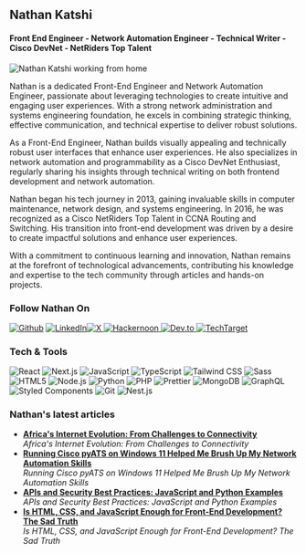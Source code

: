 ## Nathan Katshi

#### Front End Engineer - Network Automation Engineer - Technical Writer - Cisco DevNet - NetRiders Top Talent 

<img src="https://i.ibb.co/pbkx902/githubanner02.jpg" alt="Nathan Katshi working from home" border="0">

Nathan is a dedicated Front-End Engineer and Network Automation Engineer, passionate about leveraging technologies to create intuitive and engaging user experiences. With a strong network administration and systems engineering foundation, he excels in combining strategic thinking, effective communication, and technical expertise to deliver robust solutions.

As a Front-End Engineer, Nathan builds visually appealing and technically robust user interfaces that enhance user experiences. He also specializes in network automation and programmability as a Cisco DevNet Enthusiast, regularly sharing his insights through technical writing on both frontend development and network automation.

Nathan began his tech journey in 2013, gaining invaluable skills in computer maintenance, network design, and systems engineering. In 2016, he was recognized as a Cisco NetRiders Top Talent in CCNA Routing and Switching. His transition into front-end development was driven by a desire to create impactful solutions and enhance user experiences.

With a commitment to continuous learning and innovation, Nathan remains at the forefront of technological advancements, contributing his knowledge and expertise to the tech community through articles and hands-on projects.

<h3>Follow Nathan On</h3>
<p><a href="https://github.com/iam-inath" target="_blank"><img alt="Github" src="https://img.shields.io/badge/GitHub-%2312100E.svg?&style=for-the-badge&logo=Github&logoColor=white" /></a> </a> <a href="https://www.linkedin.com/in/iam-inath/" target="_blank"><img alt="LinkedIn" src="https://img.shields.io/badge/linkedin-%230077B5.svg?&style=for-the-badge&logo=linkedin&logoColor=white" /></a><a href="https://x.com/katshidev" target="_blank"><img alt="X" src="https://img.shields.io/badge/X-%2312100E.svg?&style=for-the-badge&logo=x&logoColor=white" />
 <a href="https://hackernoon/@katshidev" target="_blank"><img alt="Hackernoon" src="https://img.shields.io/badge/hackernoon-00BB00.svg?&style=for-the-badge&logo=hackernoon&logoColor=white" />  <a href="https://dev.to/katshidev" target="_blank"><img alt="Dev.to" src="https://img.shields.io/badge/dev.to-0A0A0A.svg?&style=for-the-badge&logo=dev.to&logoColor=white" /> <img alt="TechTarget" src="https://img.shields.io/badge/TechTarget-005177.svg?&style=for-the-badge&logo=TechTarget&logoColor=white" /></a></a></a></a></p>

<h3>Tech & Tools</h3>
<p>
  <img alt="React" src="https://img.shields.io/badge/-React-45b8d8?style=flat-square&logo=react&logoColor=white" />
  <img alt="Next.js" src="https://img.shields.io/badge/-Next.js-000000?style=flat-square&logo=nextdotjs&logoColor=white" />
  <img alt="JavaScript" src="https://img.shields.io/badge/-JavaScript-F7DF1E?style=flat-square&logo=javascript&logoColor=black" />
  <img alt="TypeScript" src="https://img.shields.io/badge/-TypeScript-007ACC?style=flat-square&logo=typescript&logoColor=white" />
  <img alt="Tailwind CSS" src="https://img.shields.io/badge/-Tailwind%20CSS-00BB00.svg?&style=flat-square&logo=tailwindcss&logoColor=white" />
  <img alt="Sass" src="https://img.shields.io/badge/-Sass-CC6699?style=flat-square&logo=sass&logoColor=white" />
  <img alt="HTML5" src="https://img.shields.io/badge/-HTML5-E34F26?style=flat-square&logo=html5&logoColor=white" />
  <img alt="Node.js" src="https://img.shields.io/badge/-Node.js-43853d?style=flat-square&logo=node.js&logoColor=white" />
  <img alt="Python" src="https://img.shields.io/badge/-Python-3776AB?style=flat-square&logo=python&logoColor=white" />
  <img alt="PHP" src="https://img.shields.io/badge/-PHP-777BB4?style=flat-square&logo=php&logoColor=white" />
  <img alt="Prettier" src="https://img.shields.io/badge/-Prettier-F7B93E?style=flat-square&logo=prettier&logoColor=white" />
  <img alt="MongoDB" src="https://img.shields.io/badge/-MongoDB-13aa52?style=flat-square&logo=mongodb&logoColor=white" />
  <img alt="GraphQL" src="https://img.shields.io/badge/-GraphQL-E10098?style=flat-square&logo=graphql&logoColor=white" />
  <img alt="Styled Components" src="https://img.shields.io/badge/-Styled_Components-db7092?style=flat-square&logo=styled-components&logoColor=white" />
  <img alt="Git" src="https://img.shields.io/badge/-Git-F05032?style=flat-square&logo=git&logoColor=white" />
  <img alt="Nest.js" src="https://img.shields.io/badge/-Nest.js-ea2845?style=flat-square&logo=nestjs&logoColor=white" />
</p>

<h3>Nathan's latest articles</h3>
<ul>
  <li>
    <a href="https://hackernoon.com/africas-internet-evolution-from-challenges-to-connectivity">
      <b>Africa's Internet Evolution: From Challenges to Connectivity</b>
    </a><br/>
    <i>Africa's Internet Evolution: From Challenges to Connectivity</i>
  </li>
  <li>
    <a href="https://hackernoon.com/running-cisco-pyats-on-windows-11-really-helped-me-brush-up-my-python-fundamentals">
      <b>Running Cisco pyATS on Windows 11 Helped Me Brush Up My Network Automation Skills</b>
    </a><br/>
    <i>Running Cisco pyATS on Windows 11 Helped Me Brush Up My Network Automation Skills</i>
  </li>
  <li>
    <a href="https://dev.to/katshidev/apis-and-security-best-practices-javascript-and-python-examples-40ki">
      <b>APIs and Security Best Practices: JavaScript and Python Examples</b>
    </a><br/>
    <i>APIs and Security Best Practices: JavaScript and Python Examples</i>
  </li>
  <li>
    <a href="https://hackernoon.com/is-html-css-and-javascript-enough-for-front-end-development-the-sad-truth">
      <b>Is HTML, CSS, and JavaScript Enough for Front-End Development? The Sad Truth</b>
    </a><br/>
    <i>Is HTML, CSS, and JavaScript Enough for Front-End Development? The Sad Truth</i>
  </li>
</ul>
